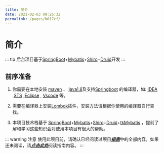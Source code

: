 ```yaml
---
title: 简介
date: 2021-02-03 09:26:32
permalink: /pages/b017cf/
---
```

# 简介
::: tip
后台项目基于[SpringBoot](https://spring.io/projects/spring-boot/)+[Mybatis](https://mybatis.org/mybatis-3/zh/index.html)+[Shiro](http://shiro.apache.org/)+[Druid](https://github.com/alibaba/druid/)开发
:::


## 前序准备

1. 你需要在本地安装 [maven](http://maven.apache.org/index.html) 、 [java1.8](https://adoptopenjdk.net/)及支持[Springboot](https://spring.io/projects/spring-boot/) 的编译器，如: [IDEA](https://www.jetbrains.com/zh-cn/idea/promo/?utm_source=baidu&utm_medium=cpc&utm_campaign=cn-bai-br-intellij-ex-pc&utm_content=intellij-core&utm_term=idea) ,[STS](https://spring.io/tools) ,[Eclipse](https://www.eclipse.org/downloads/) , [Vscode](https://code.visualstudio.com/) 等。

2. 需要在编译器上安装[Lombok](https://projectlombok.org/)插件，安装方法请根据你使用的编译器自行查找。

3. 本项目技术栈基于 [SpringBoot](https://spring.io/projects/spring-boot/)+[Mybatis](https://mybatis.org/mybatis-3/zh/index.html)+[Shiro](http://shiro.apache.org/)+[Druid](https://github.com/alibaba/druid/)+[tkMybatis](https://github.com/abel533/Mapper) ，提前了解和学习这些知识会对使用本项目有很大的帮助。


::: warning 注意
使用此项目前，请确认已经阅读过项目[***指南***](/guide)中的全部内容，如果还未阅读，请[***点击此处***](/guide)阅读指南内容。
:::

